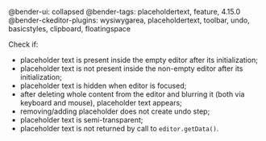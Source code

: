 @bender-ui: collapsed
@bender-tags: placeholdertext, feature, 4.15.0
@bender-ckeditor-plugins: wysiwygarea, placeholdertext, toolbar, undo, basicstyles, clipboard, floatingspace

Check if:

* placeholder text is present inside the empty editor after its initialization;
* placeholder text is not present inside the non-empty editor after its initialization;
* placeholder text is hidden when editor is focused;
* after deleting whole content from the editor and blurring it (both via keyboard and mouse), placeholder text appears;
* removing/adding placeholder does not create undo step;
* placeholder text is semi-transparent;
* placeholder text is not returned by call to `editor.getData()`.
